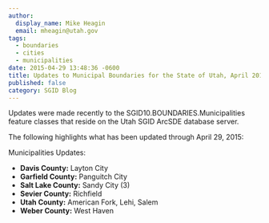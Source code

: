 ```yaml
---
author:
  display_name: Mike Heagin
  email: mheagin@utah.gov
tags:
  - boundaries
  - cities
  - municipalities
date: 2015-04-29 13:48:36 -0600
title: Updates to Municipal Boundaries for the State of Utah, April 2015
published: false
category: SGID Blog
---
```


Updates were made recently to the SGID10.BOUNDARIES.Municipalities feature classes that reside on the Utah SGID ArcSDE database server.

The following highlights what has been updated through April 29, 2015:

Municipalities Updates:

- **Davis County:** Layton City
- **Garfield County:** Panguitch City
- **Salt Lake County:** Sandy City (3)
- **Sevier County:** Richfield
- **Utah County:** American Fork, Lehi, Salem
- **Weber County:** West Haven
